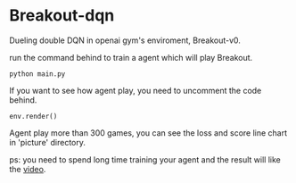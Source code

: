 # Breakout-dqn
Dueling double DQN in openai gym's enviroment, Breakout-v0.

run the command behind to train a agent which will play Breakout.
```
python main.py
```
If you want to see how agent play, you need to uncomment the code behind.

```
env.render()
```

Agent play more than 300 games, you can see the loss and score line chart in 'picture' directory.

ps: you need to spend long time training your agent and the result will like the [video](https://www.youtube.com/watch?v=roE2-phUPn8&list=PLWLX2SCnm3Lv_MHeQ7leMjwgt2EHrr4SI&index=10).
